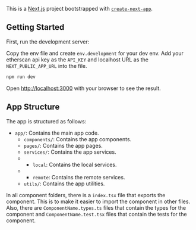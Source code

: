 This is a [Next.js](https://nextjs.org/) project bootstrapped with [`create-next-app`](https://github.com/vercel/next.js/tree/canary/packages/create-next-app).

## Getting Started

First, run the development server:

Copy the env file and create `env.development` for your dev env. Add your etherscan api key as the `API_KEY` and localhost URL as the `NEXT_PUBLIC_APP_URL` into the file.

```bash
npm run dev
```

Open [http://localhost:3000](http://localhost:3000) with your browser to see the result.

## App Structure

The app is structured as follows:

- `app/`: Contains the main app code.
  - `components/`: Contains the app components.
  - `pages/`: Contains the app pages.
  - `services/`: Contains the app services.
  - - `local`: Contains the local services.
  - - `remote`: Contains the remote services.
  - `utils/`: Contains the app utilities.

In all component folders, there is a `index.tsx` file that exports the component. This is to make it easier to import the component in other files. 
Also, there are `ComponentName.types.ts` files that contain the types for the component and `ComponentName.test.tsx` files that contain the tests for the component.
